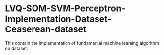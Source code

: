# LVQ-SOM-SVM-Perceptron-Implementation-Dataset-Ceaserean-dataset
This contain the implementation of fundamental machine learning algorithm on dataset.
